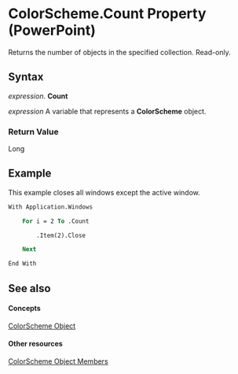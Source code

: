 
# ColorScheme.Count Property (PowerPoint)

Returns the number of objects in the specified collection. Read-only.


## Syntax

 _expression_. **Count**

 _expression_ A variable that represents a **ColorScheme** object.


### Return Value

Long


## Example

This example closes all windows except the active window.


```vb
With Application.Windows

    For i = 2 To .Count

        .Item(2).Close

    Next

End With
```


## See also


#### Concepts


[ColorScheme Object](c1945542-b628-e2b1-5114-e064f0563a01.md)
#### Other resources


[ColorScheme Object Members](80bc711f-d724-9bfb-6f3e-57752077cc3f.md)
